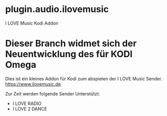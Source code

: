 # plugin.audio.ilovemusic

I LOVE Music Kodi Addon

# Dieser Branch widmet sich der Neuentwicklung des für KODI Omega 

Dies ist ein kleines Addon für Kodi zum abspielen der I LOVE Music Sender.
https://www.ilovemusic.de

Zur Zeit werden folgende Sender Unterstützt:

- I LOVE RADIO
- I LOVE 2 DANCE